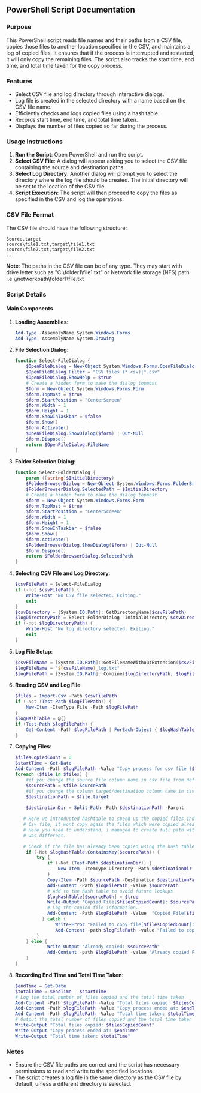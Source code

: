 ## PowerShell Script Documentation

### Purpose

This PowerShell script reads file names and their paths from a CSV file, copies those files to another location specified in the CSV, and maintains a log of copied files. It ensures that if the process is interrupted and restarted, it will only copy the remaining files. The script also tracks the start time, end time, and total time taken for the copy process.

### Features

- Select CSV file and log directory through interactive dialogs.
- Log file is created in the selected directory with a name based on the CSV file name.
- Efficiently checks and logs copied files using a hash table.
- Records start time, end time, and total time taken.
- Displays the number of files copied so far during the process.

### Usage Instructions

1. **Run the Script**: Open PowerShell and run the script.
2. **Select CSV File**: A dialog will appear asking you to select the CSV file containing the source and destination paths.
3. **Select Log Directory**: Another dialog will prompt you to select the directory where the log file should be created. The initial directory will be set to the location of the CSV file.
4. **Script Execution**: The script will then proceed to copy the files as specified in the CSV and log the operations.

### CSV File Format

The CSV file should have the following structure:

```csv
Source,target
source\file1.txt,target\file1.txt
source\file2.txt,target\file2.txt
...
```

**Note**: The paths in the CSV file can be of any type. They may start with drive letter such as "C:\folder1\file1.txt" or Network file storage (NFS) path i.e \\\networkpath\folder1\file.txt

### Script Details

#### Main Components

1. **Loading Assemblies**:
   ```powershell
   Add-Type -AssemblyName System.Windows.Forms
   Add-Type -AssemblyName System.Drawing
   ```

2. **File Selection Dialog**:
   ```powershell
   function Select-FileDialog {
       $OpenFileDialog = New-Object System.Windows.Forms.OpenFileDialog
       $OpenFileDialog.Filter = "CSV files (*.csv)|*.csv"
       $OpenFileDialog.ShowHelp = $true
       # Create a hidden form to make the dialog topmost
       $form = New-Object System.Windows.Forms.Form
       $form.TopMost = $true
       $form.StartPosition = "CenterScreen"
       $form.Width = 1
       $form.Height = 1
       $form.ShowInTaskbar = $false
       $form.Show()
       $form.Activate()
       $OpenFileDialog.ShowDialog($form) | Out-Null
       $form.Dispose()
       return $OpenFileDialog.FileName
   }
   ```

3. **Folder Selection Dialog**:
   ```powershell
   function Select-FolderDialog {
       param ([string]$InitialDirectory)
       $FolderBrowserDialog = New-Object System.Windows.Forms.FolderBrowserDialog
       $FolderBrowserDialog.SelectedPath = $InitialDirectory
       # Create a hidden form to make the dialog topmost
       $form = New-Object System.Windows.Forms.Form
       $form.TopMost = $true
       $form.StartPosition = "CenterScreen"
       $form.Width = 1
       $form.Height = 1
       $form.ShowInTaskbar = $false
       $form.Show()
       $form.Activate()
       $FolderBrowserDialog.ShowDialog($form) | Out-Null
       $form.Dispose()
       return $FolderBrowserDialog.SelectedPath
   }
   ```

4. **Selecting CSV File and Log Directory**:
   ```powershell
   $csvFilePath = Select-FileDialog
   if (-not $csvFilePath) {
       Write-Host "No CSV file selected. Exiting."
       exit
   }
   $csvDirectory = [System.IO.Path]::GetDirectoryName($csvFilePath)
   $logDirectoryPath = Select-FolderDialog -InitialDirectory $csvDirectory
   if (-not $logDirectoryPath) {
       Write-Host "No log directory selected. Exiting."
       exit
   }
   ```

5. **Log File Setup**:
   ```powershell
   $csvFileName = [System.IO.Path]::GetFileNameWithoutExtension($csvFilePath)
   $logFileName = "${csvFileName}_log.txt"
   $logFilePath = [System.IO.Path]::Combine($logDirectoryPath, $logFileName)
   ```

6. **Reading CSV and Log File**:
   ```powershell
   $files = Import-Csv -Path $csvFilePath
   if (-Not (Test-Path $logFilePath)) {
       New-Item -ItemType File -Path $logFilePath
   }
   $logHashTable = @{}
   if (Test-Path $logFilePath) {
       Get-Content -Path $logFilePath | ForEach-Object { $logHashTable[$_] = $true }
   }
   ```

7. **Copying Files**:
   ```powershell
   $filesCopiedCount = 0
   $startTime = Get-Date
   Add-Content -Path $logFilePath -Value "Copy process for csv file ($csvFilePath) started at: $startTime"
   foreach ($file in $files) {
       #if you change the source file column name in csv file from default "source" then you must update the code $file.YourNewColumn Name
       $sourcePath = $file.SourcePath
       #if you change the column target/destination column name in csv file from default "target" then you must update the code $file.YourNewColumn Name
       $destinationPath = $file.target 
       
       $destinationDir = Split-Path -Path $destinationPath -Parent

      # Here we introducted hashtable to speed up the copied files indexes, so in case of network interruption it even if you choose same 
      # Csv file, it wont copy again the files which were copied already because their index was created. 
      # Here you need to understand, i managed to create full path with file name as index, so even if the same file name is used but its path 
      # was different.

      # Check if the file has already been copied using the hash table
       if (-Not $logHashTable.ContainsKey($sourcePath)) {
           try {
               if (-Not (Test-Path $destinationDir)) {
                   New-Item -ItemType Directory -Path $destinationDir
               }
               Copy-Item -Path $sourcePath -Destination $destinationPath -ErrorAction Stop
               Add-Content -Path $logFilePath -Value $sourcePath
               # Add to the hash table to avoid future lookups
               $logHashTable[$sourcePath] = $true       
               Write-Output "Copied File[$filesCopiedCount]: $sourcePath to $destinationPath"
               # Log the copied file information.
               Add-Content -Path $logFilePath -Value  "Copied File[$filesCopiedCount]: $sourcePath to $destinationPath"
             } catch {
                  Write-Error "Failed to copy file[$filesCopiedCount]: $sourcePath to $destinationPath. Error: $_"
                  Add-Content -path $logFilePath -value "Failed to copy file[$filesCopiedCount]: $sourcePath to $destinationPath. Error: $_"
           }
       } else {
               Write-Output "Already copied: $sourcePath"
               Add-Content -path $logFilePath -value "Already copied File [$filesCopiedCount]: $sourcePath"
       }
   }
   ```

8. **Recording End Time and Total Time Taken**:
   ```powershell
   $endTime = Get-Date
   $totalTime = $endTime - $startTime
   # Log the total number of files copied and the total time taken
   Add-Content -Path $logFilePath -Value "Total files copied: $filesCopiedCount"
   Add-Content -Path $logFilePath -Value "Copy process ended at: $endTime"
   Add-Content -Path $logFilePath -Value "Total time taken: $totalTime"
   # Output the total number of files copied and the total time taken
   Write-Output "Total files copied: $filesCopiedCount"
   Write-Output "Copy process ended at: $endTime"
   Write-Output "Total time taken: $totalTime"
   ```

### Notes
- Ensure the CSV file paths are correct and the script has necessary permissions to read and write to the specified locations.
- The script creates a log file in the same directory as the CSV file by default, unless a different directory is selected.

